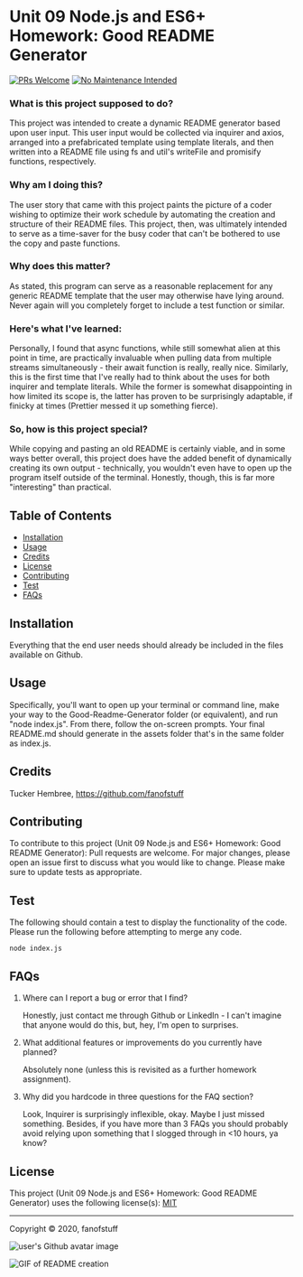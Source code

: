 
# Unit 09 Node.js and ES6+ Homework: Good README Generator

[![PRs Welcome](https://img.shields.io/badge/PRs-welcome-brightgreen.svg?style=flat-square)](http://makeapullrequest.com)
[![No Maintenance Intended](http://unmaintained.tech/badge.svg)](http://unmaintained.tech/)

### What is this project supposed to do?
      
This project was intended to create a dynamic README generator based upon user input. This user input would be collected via inquirer and axios, arranged into a prefabricated template using template literals, and then written into a README file using fs and util's writeFile and promisify functions, respectively. 

### Why am I doing this?
      
The user story that came with this project paints the picture of a coder wishing to optimize their work schedule by automating the creation and structure of their README files. This project, then, was ultimately intended to serve as a time-saver for the busy coder that can't be bothered to use the copy and paste functions. 

### Why does this matter? 
      
As stated, this program can serve as a reasonable replacement for any generic README template that the user may otherwise have lying around. Never again will you completely forget to include a test function or similar. 

### Here's what I've learned: 
      
Personally, I found that async functions, while still somewhat alien at this point in time, are practically invaluable when pulling data from multiple streams simultaneously - their await function is really, really nice. Similarly, this is the first time that I've really had to think about the uses for both inquirer and template literals. While the former is somewhat disappointing in how limited its scope is, the latter has proven to be surprisingly adaptable, if finicky at times (Prettier messed it up something fierce). 

### So, how is this project special? 

While copying and pasting an old README is certainly viable, and in some ways better overall, this project does have the added benefit of dynamically creating its own output - technically, you wouldn't even have to open up the program itself outside of the terminal. Honestly, though, this is far more "interesting" than practical. 

## Table of Contents
      
  - [Installation](#installation)
  - [Usage](#usage)
  - [Credits](#credits)
  - [License](#license)
  - [Contributing](#contributing)
  - [Test](#test)
  - [FAQs](#faqs)
      
## Installation
      
Everything that the end user needs should already be included in the files available on Github. 
      
## Usage
     
Specifically, you'll want to open up your terminal or command line, make your way to the Good-Readme-Generator folder (or equivalent), and run "node index.js". From there, follow the on-screen prompts. Your final README.md should generate in the assets folder that's in the same folder as index.js. 
      
## Credits
      
Tucker Hembree, https://github.com/fanofstuff

## Contributing
      
To contribute to this project (Unit 09 Node.js and ES6+ Homework: Good README Generator): 
Pull requests are welcome. For major changes, please open an issue first to discuss what you would like to change.
Please make sure to update tests as appropriate.
      
## Test
      
The following should contain a test to display the functionality of the code. Please run the following before attempting to merge any code.

    node index.js 

## FAQs

1. Where can I report a bug or error that I find?
      
   Honestly, just contact me through Github or LinkedIn - I can't imagine that anyone would do this, but, hey, I'm open to surprises. 
      
2. What additional features or improvements do you currently have planned?
      
   Absolutely none (unless this is revisited as a further homework assignment). 
      
3. Why did you hardcode in three questions for the FAQ section? 
      
   Look, Inquirer is surprisingly inflexible, okay. Maybe I just missed something. Besides, if you have more than 3 FAQs you should probably avoid relying upon something that I slogged through in <10 hours, ya know? 
      
## License
      
This project (Unit 09 Node.js and ES6+ Homework: Good README Generator) uses the following license(s): [MIT](https://choosealicense.com/licenses/mit/)
      
---
      
Copyright © 2020, fanofstuff
    
![user's Github avatar image](https://avatars0.githubusercontent.com/u/57719131?v=4)

![GIF of README creation](https://github.com/fanofstuff/Good-README-Generator/blob/master/README%20Generator.gif)

